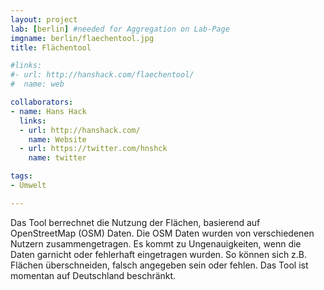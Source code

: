 ```yaml
---
layout: project
lab: [berlin] #needed for Aggregation on Lab-Page
imgname: berlin/flaechentool.jpg
title: Flächentool

#links:
#- url: http://hanshack.com/flaechentool/
#  name: web

collaborators:
- name: Hans Hack
  links:
  - url: http://hanshack.com/
    name: Website
  - url: https://twitter.com/hnshck
    name: twitter

tags:
- Umwelt

---
```


Das Tool berrechnet die Nutzung der Flächen, basierend auf OpenStreetMap (OSM) Daten. Die OSM Daten wurden von verschiedenen Nutzern zusammengetragen. Es kommt zu Ungenauigkeiten, wenn die Daten garnicht oder fehlerhaft eingetragen wurden. So können sich z.B. Flächen überschneiden, falsch angegeben sein oder fehlen. Das Tool ist momentan auf Deutschland beschränkt.
